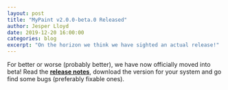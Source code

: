 ```yaml
---
layout: post
title: "MyPaint v2.0.0-beta.0 Released"
author: Jesper Lloyd
date: 2019-12-20 16:00:00
categories: blog
excerpt: "On the horizon we think we have sighted an actual release!"
---
```


For better or worse (probably better), we have now officially moved into beta!
Read the [**release notes**][rel], download the version for your system
and go find some bugs (preferably fixable ones).

[rel]: https://github.com/mypaint/mypaint/releases/tag/v2.0.0-beta.0
